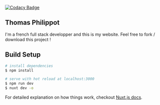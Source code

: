 [![Codacy Badge](https://api.codacy.com/project/badge/Grade/ca16899c7c294598b5d93461ac37e67e)](https://www.codacy.com/manual/tp456/My-Website?utm_source=github.com&amp;utm_medium=referral&amp;utm_content=Thomas-Philippot/My-Website&amp;utm_campaign=Badge_Grade)
## Thomas Philippot
I'm a french full stack developper and this is my website.
Feel free to fork / download this project !
## Build Setup

``` bash
# install dependencies
$ npm install

# serve with hot reload at localhost:3000
$ npm run dev
$ nuxt dev -o
```
For detailed explanation on how things work, checkout [Nuxt.js docs](https://nuxtjs.org).

